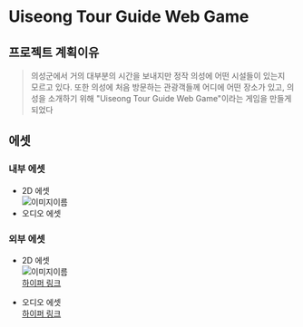 # Uiseong Tour Guide Web Game
## 프로젝트 계획이유

> 의성군에서 거의 대부분의 시간을 보내지만 정작 의성에 어떤 시설들이 있는지 모르고 있다. 또한 의성에 처음 방문하는 관광객들께 어디에 어떤 장소가 있고, 의성을 소개하기 위해 "Uiseong Tour Guide Web Game"이라는 게임을 만들게 되었다

## 에셋

### 내부 에셋

+ 2D 에셋<br>
![이미지이름](이미지경로)
+ 오디오 에셋


### 외부 에셋
+ 2D 에셋 <br>
![이미지이름](이미지경로)<br>
[하이퍼 링크](링크주소)<br>

+ 오디오 에셋<br>
[하이퍼 링크](링크주소)
